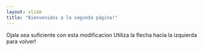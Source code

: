 ```yaml
---
layout: slide
title: "Bienvenidos a la segunda página!"
---
```

Ojala sea suficiente con esta modificacion
Utiliza la flecha hacia la izquierda para volver!
